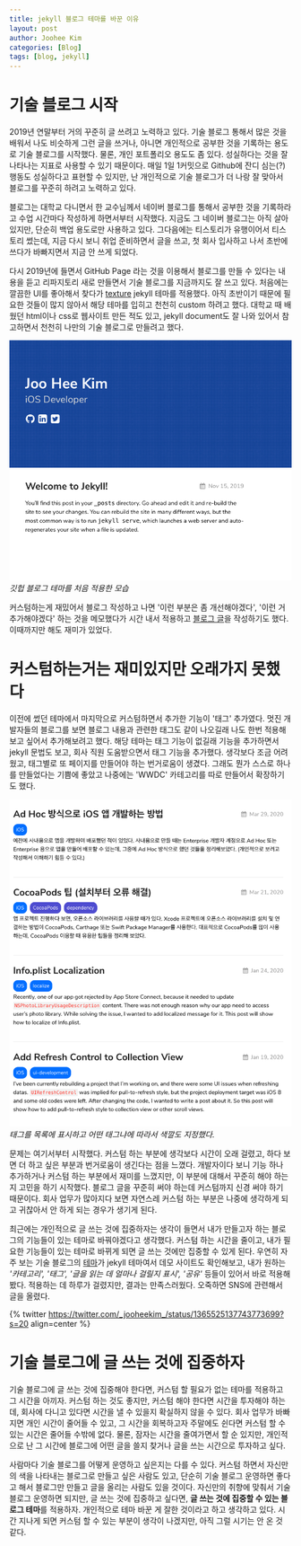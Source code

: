 ```yaml
---
title: jekyll 블로그 테마를 바꾼 이유
layout: post
author: Joohee Kim
categories: [Blog]
tags: [blog, jekyll]
---
```


# 기술 블로그 시작

2019년 연말부터 거의 꾸준히 글 쓰려고 노력하고 있다. 기술 블로그 통해서 많은 것을 배워서 나도 비슷하게 그런 글을 쓰거나, 아니면 개인적으로 공부한 것을 기록하는 용도로 기술 블로그를 시작했다. 물론, 개인 포트폴리오 용도도 좀 있다. 성실하다는 것을 잘 나타나는 지표로 사용할 수 있기 때문이다. 매일 1일 1커밋으로 Github에 잔디 심는(?) 행동도 성실하다고 표현할 수 있지만, 난 개인적으로 기술 블로그가 더 나랑 잘 맞아서 블로그를 꾸준히 하려고 노력하고 있다.

블로그는 대학교 다니면서 한 교수님께서 네이버 블로그를 통해서 공부한 것을 기록하라고 수업 시간마다 작성하게 하면서부터 시작했다. 지금도 그 네이버 블로그는 아직 살아있지만, 단순히 백업 용도로만 사용하고 있다. 그다음에는 티스토리가 유행이어서 티스토리 썼는데, 지금 다시 보니 취업 준비하면서 글을 쓰고, 첫 회사 입사하고 나서 초반에 쓰다가 바빠지면서 지금 안 쓰게 되었다.

다시 2019년에 들면서 GitHub Page 라는 것을 이용해서 블로그를 만들 수 있다는 내용을 듣고 리파지토리 새로 만들면서 기술 블로그를 지금까지도 잘 쓰고 있다. 처음에는 깔끔한 UI를 좋아해서 찾다가 [texture](https://github.com/samarsault/texture) jekyll 테마를 적용했다. 아직 초반이기 때문에 필요한 것들이 많지 않아서 해당 테마를 입히고 천천히 custom 하려고 했다. 대학교 때 배웠던 html이나 css로 웹사이트 만든 적도 있고, jekyll document도 잘 나와 있어서 참고하면서 천천히 나만의 기술 블로그로 만들려고 했다.

![First jekyll theme](/assets/img/2021/03/08/image1.png)
*깃헙 블로그 테마를 처음 적용한 모습*

커스텀하는게 재밌어서 블로그 작성하고 나면 '이런 부분은 좀 개선해야겠다', '이런 거 추가해야겠다' 하는 것을 메모했다가 시간 내서 적용하고 [블로그 글](https://imjhk03.github.io/posts/custom-jekyll-theme/)을 작성하기도 했다. 이때까지만 해도 재미가 있었다.

# 커스텀하는거는 재미있지만 오래가지 못했다

이전에 썼던 테마에서 마지막으로 커스텀하면서 추가한 기능이 '태그' 추가였다. 멋진 개발자들의 블로그를 보면 블로그 내용과 관련한 태그도 같이 나오길래 나도 한번 적용해보고 싶어서 추가해보려고 했다. 해당 테마는 태그 기능이 없길래 기능을 추가하면서 jekyll 문법도 보고, 회사 직원 도움받으면서 태그 기능을 추가했다. 생각보다 조금 어려웠고, 태그별로 또 페이지를 만들어야 하는 번거로움이 생겼다. 그래도 뭔가 스스로 하나를 만들었다는 기쁨에 좋았고 나중에는 'WWDC' 카테고리를 따로 만들어서 확장하기도 했다.

![Tag buttons are shown under blog title](/assets/img/2021/03/08/image2.png)
*태그를 목록에 표시하고 어떤 태그냐에 따라서 색깔도 지정했다.*

문제는 여기서부터 시작했다. 커스텀 하는 부분에 생각보다 시간이 오래 걸렸고, 하다 보면 더 하고 싶은 부분과 번거로움이 생긴다는 점을 느꼈다. 개발자이다 보니 기능 하나 추가하거나 커스텀 하는 부분에서 재미를 느꼈지만, 이 부분에 대해서 꾸준히 해야 하는지 고민을 하기 시작했다. 블로그 글을 꾸준히 써야 하는데 커스텀까지 신경 써야 하기 때문이다. 회사 업무가 많아지다 보면 자연스레 커스텀 하는 부분은 나중에 생각하게 되고 귀찮아서 안 하게 되는 경우가 생기게 된다.

최근에는 개인적으로 글 쓰는 것에 집중하자는 생각이 들면서 내가 만들고자 하는 블로그의 기능들이 있는 테마로 바꿔야겠다고 생각했다. 커스텀 하는 시간을 줄이고, 내가 필요한 기능들이 있는 테마로 바뀌게 되면 글 쓰는 것에만 집중할 수 있게 된다. 우연히 자주 보는 기술 블로그의 [테마](https://github.com/cotes2020/jekyll-theme-chirpy)가 jekyll 테마여서 데모 사이트도 확인해보고, 내가 원하는 *'카테고리', '태그', '글을 읽는 데 얼마나 걸릴지 표시', '공유'* 등들이 있어서 바로 적용해봤다. 적용하는 데 하루가 걸렸지만, 결과는 만족스러웠다. 오죽하면 SNS에 관련해서 글을 올렸다.

{% twitter https://twitter.com/_jooheekim_/status/1365525137743773699?s=20 align=center %}

# 기술 블로그에 글 쓰는 것에 집중하자

기술 블로그에 글 쓰는 것에 집중해야 한다면, 커스텀 할 필요가 없는 테마를 적용하고 그 시간을 아끼자. 커스텀 하는 것도 좋지만, 커스텀 해야 한다면 시간을 투자해야 하는데, 회사에 다니고 있다면 시간을 낼 수 있을지 확실하지 않을 수 있다. 회사 업무가 바빠지면 개인 시간이 줄어들 수 있고, 그 시간을 회복하고자 주말에도 쉰다면 커스텀 할 수 있는 시간은 줄어들 수밖에 없다. 물론, 잠자는 시간을 줄여가면서 할 순 있지만, 개인적으로 난 그 시간에 블로그에 어떤 글을 쓸지 찾거나 글을 쓰는 시간으로 투자하고 싶다.

사람마다 기술 블로그를 어떻게 운영하고 싶은지는 다를 수 있다. 커스텀 하면서 자신만의 색을 나타내는 블로그로 만들고 싶은 사람도 있고, 단순히 기술 블로그 운영하면 좋다고 해서 블로그만 만들고 글을 올리는 사람도 있을 것이다. 자신만의 취향에 맞춰서 기술 블로그 운영하면 되지만, 글 쓰는 것에 집중하고 싶다면, **글 쓰는 것에 집중할 수 있는 블로그 테마**를 적용하자. 개인적으로 테마 바꾼 게 잘한 것이라고 하고 생각하고 있다. 시간 지나게 되면 커스텀 할 수 있는 부분이 생각이 나겠지만, 아직 그럴 시기는 안 온 것 같다.